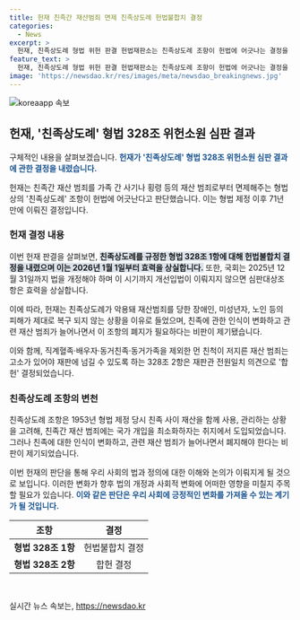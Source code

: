 ```yaml
---
title: 헌재 친족간 재산범죄 면제 친족상도례 헌법불합치 결정
categories:
  - News
excerpt: >
  헌재, 친족상도례 형법 위헌 판결 헌법재판소는 친족상도례 조항이 헌법에 어긋나는 결정을 내렸다. 이로써 71년 만에 형법 328조 1항의 적용이 중지되며, 국회는 2025년 12월 31일까지 법을 개정해야 한다. 이번 결정은 친족 간 재산범죄를 고려한 취지는 인정하되, 그로 인해 피해자의 참여 기회가 제한된다는 문제를 지적했다. 또한, 먼 친척의 재산 범죄에 대한 제재 규정에 대해서는 합헌 결정을 내렸다. 해당 조항은 1953년에 도입됐으나, 친족 개념 변화와 관련 재산 범죄 증가로 인해 폐지가 요구되어 왔다.
feature_text: >
  헌재, 친족상도례 형법 위헌 판결 헌법재판소는 친족상도례 조항이 헌법에 어긋나는 결정을 내렸다. 이로써 71년 만에 형법 328조 1항의 적용이 중지되며, 국회는 2025년 12월 31일까지 법을 개정해야 한다. 이번 결정은 친족 간 재산범죄를 고려한 취지는 인정하되, 그로 인해 피해자의 참여 기회가 제한된다는 문제를 지적했다. 또한, 먼 친척의 재산 범죄에 대한 제재 규정에 대해서는 합헌 결정을 내렸다. 해당 조항은 1953년에 도입됐으나, 친족 개념 변화와 관련 재산 범죄 증가로 인해 폐지가 요구되어 왔다.
image: 'https://newsdao.kr/res/images/meta/newsdao_breakingnews.jpg'
---
```


<p><img src="https://newsdao.kr/res/images/meta/newsdao_breakingnews.jpg" alt="koreaapp 속보" /></p>

<h2 data-ke-size="size26">헌재, '친족상도례' 형법 328조 위헌소원 심판 결과</h2>

<p>구체적인 내용을 살펴보겠습니다. <b><span style="color: #1a5490;">헌재가 '친족상도례' 형법 328조 위헌소원 심판 결과에 관한 결정을 내렸습니다.</span></b></p>

<p data-ke-size="size16">헌재는 친족간 재산 범죄를 가족 간 사기나 횡령 등의 재산 범죄로부터 면제해주는 형법상의 '친족상도례' 조항이 헌법에 어긋난다고 판단했습니다. 이는 형법 제정 이후 71년 만에 이뤄진 결정입니다.</p>

<h3 data-ke-size="size24">헌재 결정 내용</h3>

<p>이번 헌재 판결을 살펴보면, <b><span style="background-color: #21538527;">친족상도례를 규정한 형법 328조 1항에 대해 헌법불합치 결정을 내렸으며 이는 2026년 1월 1일부터 효력을 상실합니다.</span></b> 또한, 국회는 2025년 12월 31일까지 법을 개정해야 하며 이 시기까지 개선입법이 이뤄지지 않으면 심판대상조항은 효력을 상실합니다.</p>

<p>이에 따라, 헌재는 친족상도례가 악용돼 재산범죄를 당한 장애인, 미성년자, 노인 등의 피해가 제대로 복구 되지 않는 상황을 이유로 들었으며, 친족에 관한 인식이 변화하고 관련 재산 범죄가 늘어나면서 이 조항의 폐지가 필요하다는 비판이 제기됐습니다.</p>

<p>이와 함께, 직계혈족·배우자·동거친족·동거가족을 제외한 먼 친척이 저지른 재산 범죄는 고소가 있어야 재판에 넘길 수 있도록 하는 328조 2항은 재판관 전원일치 의견으로 '합헌' 결정되었습니다.</p>

<h3 data-ke-size="size24">친족상도례 조항의 변천</h3>

<p>친족상도례 조항은 1953년 형법 제정 당시 친족 사이 재산을 함께 사용, 관리하는 상황을 고려해, 친족간 재산 범죄에는 국가 개입을 최소화하자는 취지에서 도입되었습니다. 그러나 친족에 대한 인식이 변화하고, 관련 재산 범죄가 늘어나면서 폐지해야 한다는 비판이 제기되었습니다.</p>

<p>이번 헌재의 판단을 통해 우리 사회의 법과 정의에 대한 이해와 논의가 이뤄지게 될 것으로 보입니다. 이러한 변화가 향후 법의 개정과 사회적 변화에 어떠한 영향을 미칠지 주목할 필요가 있습니다. <b><span style="color: #1a5490;">이와 같은 판단은 우리 사회에 긍정적인 변화를 가져올 수 있는 계기가 될 것입니다.</span></b></p>

<table>
<thead>
<tr>
<th style="text-align: center;">조항</th>
<th style="text-align: center;">결정</th>
</tr>
</thead>
<tbody>
<tr>
<td style="text-align: center;"><b>형법 328조 1항</b></td>
<td style="text-align: center;">헌법불합치 결정</td>
</tr>
<tr>
<td style="text-align: center;"><b>형법 328조 2항</b></td>
<td style="text-align: center;">합헌 결정</td>
</tr>
</tbody>
</table>

<p data-ke-size="size16">&nbsp;</p>
실시간 뉴스 속보는, <a href="https://newsdao.kr" rel="dofollow">https://newsdao.kr</a>


